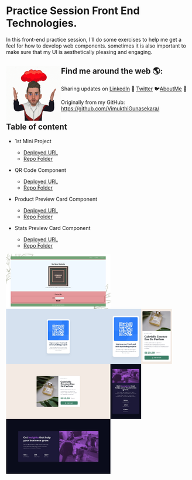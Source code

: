 # Practice Session Front End Technologies.

In this front-end practice session, I'll do some exercises to help me get a feel for how to develop web components. sometimes it is also important to make sure that my UI is aesthetically pleasing and engaging.


## Find me around the web 🌎: <img align="left" width="150" height="150" src="./readme-images/Icon.gif">
Sharing updates on <a href="https://www.linkedin.com/in/vimukthi-gunasekara/">LinkedIn</a> 💼 <a href="https://twitter.com/Vimu_Gunasekara">Twitter</a> 🐦<a href="https://about.me/VimukthiGunasekara/">AboutMe</a> 🧔

Originally from my GitHub:  
<https://github.com/VimukthiGunasekara/>


## Table of content

- 1st Mini Project
  - <a href="https://vimukthigunasekara.github.io/practice-session/1st-mini-project/Main/"> Deployed URL </a>
  - <a href="https://github.com/VimukthiGunasekara/practice-session/tree/main/1st-mini-project/Main"> Repo Folder </a>
    
- QR Code Component
  - <a href="https://vimukthigunasekara.github.io/practice-session/qr-code-component"> Deployed URL </a>
  - <a href="https://github.com/VimukthiGunasekara/practice-session/tree/main/qr-code-component"> Repo Folder </a>
  
- Product Preview Card Component
  - <a href="https://vimukthigunasekara.github.io/practice-session/product-preview-card-component"> Deployed URL </a>
  - <a href="https://github.com/VimukthiGunasekara/practice-session/tree/main/product-preview-card-component"> Repo Folder </a>
  
- Stats Preview Card Component
  - <a href="https://vimukthigunasekara.github.io/practice-session/stats-preview-card-component/"> Deployed URL </a>
  - <a href="https://github.com/VimukthiGunasekara/practice-session/tree/main/stats-preview-card-component"> Repo Folder </a>
  
  

<img align="left" width="285" height="150" src="./readme-images/1st-mini-project.png">
<img align="left" width="285" height="150" src="./readme-images/qr-code-component-desktop-design.jpg">
<img align="left" width="84" height="150" src="./readme-images/qr-code-component-mobile-design.jpg">
<img align="left" width="84" height="150" src="./readme-images/product-preview-card-component-mobile-design.jpg">
<img align="left" width="285" height="150" src="./readme-images/product-preview-card-component-desktop-design.jpg">
<img align="left" width="84" height="150" src="./readme-images/stats-preview-card-component-mobile-design.jpg">
<img align="left" width="285" height="150" src="./readme-images/stats-preview-card-component-desktop-design.jpg">



